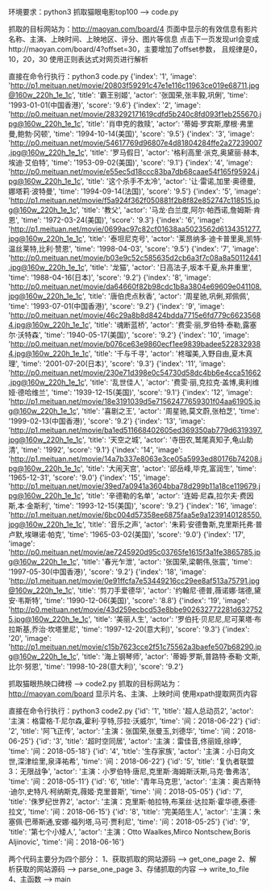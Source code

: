 环境要求：python3
抓取猫眼电影top100 --> code.py

抓取的目标网站为：http://maoyan.com/board/4
页面中显示的有效信息有影片名称、主演、上映时间、上映地区、评分、图片等信息
点击下一页发现url会变成http://maoyan.com/board/4?offset=30，主要增加了offset参数，
且规律是0，10，20，30
使用正则表达式对网页进行解析


直接在命令行执行：python3 code.py
{'index': '1', 'image': 'http://p1.meituan.net/movie/20803f59291c47e1e116c11963ce019e68711.jpg@160w_220h_1e_1c', 'title': '霸王别姬', 'actor': '张国荣,张丰毅,巩俐', 'time': '1993-01-01(中国香港)', 'score': '9.6'}
{'index': '2', 'image': 'http://p0.meituan.net/movie/283292171619cdfd5b240c8fd093f1eb255670.jpg@160w_220h_1e_1c', 'title': '肖申克的救赎', 'actor': '蒂姆·罗宾斯,摩根·弗里曼,鲍勃·冈顿', 'time': '1994-10-14(美国)', 'score': '9.5'}
{'index': '3', 'image': 'http://p0.meituan.net/movie/54617769d96807e4d81804284ffe2a27239007.jpg@160w_220h_1e_1c', 'title': '罗马假日', 'actor': '格利高里·派克,奥黛丽·赫本,埃迪·艾伯特', 'time': '1953-09-02(美国)', 'score': '9.1'}
{'index': '4', 'image': 'http://p0.meituan.net/movie/e55ec5d18ccc83ba7db68caae54f165f95924.jpg@160w_220h_1e_1c', 'title': '这个杀手不太冷', 'actor': '让·雷诺,加里·奥德曼,娜塔莉·波特曼', 'time': '1994-09-14(法国)', 'score': '9.5'}
{'index': '5', 'image': 'http://p1.meituan.net/movie/f5a924f362f050881f2b8f82e852747c118515.jpg@160w_220h_1e_1c', 'title': '教父', 'actor': '马龙·白兰度,阿尔·帕西诺,詹姆斯·肯恩', 'time': '1972-03-24(美国)', 'score': '9.3'}
{'index': '6', 'image': 'http://p1.meituan.net/movie/0699ac97c82cf01638aa5023562d6134351277.jpg@160w_220h_1e_1c', 'title': '泰坦尼克号', 'actor': '莱昂纳多·迪卡普里奥,凯特·温丝莱特,比利·赞恩', 'time': '1998-04-03', 'score': '9.5'}
{'index': '7', 'image': 'http://p0.meituan.net/movie/b03e9c52c585635d2cb6a3f7c08a8a50112441.jpg@160w_220h_1e_1c', 'title': '龙猫', 'actor': '日高法子,坂本千夏,糸井重里', 'time': '1988-04-16(日本)', 'score': '9.2'}
{'index': '8', 'image': 'http://p0.meituan.net/movie/da64660f82b98cdc1b8a3804e69609e041108.jpg@160w_220h_1e_1c', 'title': '唐伯虎点秋香', 'actor': '周星驰,巩俐,郑佩佩', 'time': '1993-07-01(中国香港)', 'score': '9.2'}
{'index': '9', 'image': 'http://p0.meituan.net/movie/46c29a8b8d8424bdda7715e6fd779c66235684.jpg@160w_220h_1e_1c', 'title': '魂断蓝桥', 'actor': '费雯·丽,罗伯特·泰勒,露塞尔·沃特森', 'time': '1940-05-17(美国)', 'score': '9.2'}
{'index': '10', 'image': 'http://p0.meituan.net/movie/b076ce63e9860ecf1ee9839badee5228329384.jpg@160w_220h_1e_1c', 'title': '千与千寻', 'actor': '柊瑠美,入野自由,夏木真理', 'time': '2001-07-20(日本)', 'score': '9.3'}
{'index': '11', 'image': 'http://p0.meituan.net/movie/230e71d398e0c54730d58dc4bb6e4cca51662.jpg@160w_220h_1e_1c', 'title': '乱世佳人', 'actor': '费雯·丽,克拉克·盖博,奥利维娅·德哈维兰', 'time': '1939-12-15(美国)', 'score': '9.1'}
{'index': '12', 'image': 'http://p1.meituan.net/movie/18e3191039d5e71562477659301f04aa61905.jpg@160w_220h_1e_1c', 'title': '喜剧之王', 'actor': '周星驰,莫文蔚,张柏芝', 'time': '1999-02-13(中国香港)', 'score': '9.2'}
{'index': '13', 'image': 'http://p1.meituan.net/movie/ba1ed511668402605ed369350ab779d6319397.jpg@160w_220h_1e_1c', 'title': '天空之城', 'actor': '寺田农,鹫尾真知子,龟山助清', 'time': '1992', 'score': '9.1'}
{'index': '14', 'image': 'http://p1.meituan.net/movie/14a7b337e8063e3ce05a5993ed80176b74208.jpg@160w_220h_1e_1c', 'title': '大闹天宫', 'actor': '邱岳峰,毕克,富润生', 'time': '1965-12-31', 'score': '9.0'}
{'index': '15', 'image': 'http://p1.meituan.net/movie/39ed7a0941a3604bba78d299b11a18ce119679.jpg@160w_220h_1e_1c', 'title': '辛德勒的名单', 'actor': '连姆·尼森,拉尔夫·费因斯,本·金斯利', 'time': '1993-12-15(美国)', 'score': '9.2'}
{'index': '16', 'image': 'http://p1.meituan.net/movie/6bc004d57358ee6875faa5e9a1239140128550.jpg@160w_220h_1e_1c', 'title': '音乐之声', 'actor': '朱莉·安德鲁斯,克里斯托弗·普卢默,埃琳诺·帕克', 'time': '1965-03-02(美国)', 'score': '9.0'}
{'index': '17', 'image': 'http://p0.meituan.net/movie/ae7245920d95c03765fe1615f3a1fe3865785.jpg@160w_220h_1e_1c', 'title': '春光乍泄', 'actor': '张国荣,梁朝伟,张震', 'time': '1997-05-30(中国香港)', 'score': '9.2'}
{'index': '18', 'image': 'http://p1.meituan.net/movie/0e91ffcfa7e53449216cc29ee8af513a75791.jpg@160w_220h_1e_1c', 'title': '剪刀手爱德华', 'actor': '约翰尼·德普,薇诺娜·瑞德,黛安·韦斯特', 'time': '1990-12-06(美国)', 'score': '8.8'}
{'index': '19', 'image': 'http://p0.meituan.net/movie/43d259ecbcd53e8bbe902632772281d6327525.jpg@160w_220h_1e_1c', 'title': '美丽人生', 'actor': '罗伯托·贝尼尼,尼可莱塔·布拉斯基,乔治·坎塔里尼', 'time': '1997-12-20(意大利)', 'score': '9.3'}
{'index': '20', 'image': 'http://p1.meituan.net/movie/c15b7623cce2f51c75562a3baefe507b68290.jpg@160w_220h_1e_1c', 'title': '海上钢琴师', 'actor': '蒂姆·罗斯,普路特·泰勒·文斯,比尔·努恩', 'time': '1998-10-28(意大利)', 'score': '9.2'}


抓取猫眼热映口碑榜 --> code2.py
抓取的目标网站为：http://maoyan.com/board
显示片名、主演、上映时间
使用xpath提取网页内容

直接在命令行执行：python3 code2.py
{'id': '1', 'title': '超人总动员2', 'actor': '主演：格雷格·T·尼尔森,霍利·亨特,莎拉·沃威尔', 'time': '间：2018-06-22'}
{'id': '2', 'title': '阿飞正传', 'actor': '主演：张国荣,张曼玉,刘德华', 'time': '间：2018-06-25'}
{'id': '3', 'title': '超时空同居', 'actor': '主演：雷佳音,佟丽娅,徐峥', 'time': '间：2018-05-18'}
{'id': '4', 'title': '生存家族', 'actor': '主演：小日向文世,深津绘里,泉泽祐希', 'time': '间：2018-06-22'}
{'id': '5', 'title': '复仇者联盟3：无限战争', 'actor': '主演：小罗伯特·唐尼,克里斯·海姆斯沃斯,马克·鲁弗洛', 'time': '间：2018-05-11'}
{'id': '6', 'title': '青年马克思', 'actor': '主演：奥古斯特·迪尔,史特凡·柯纳斯克,薇姬·克里普斯', 'time': '间：2018-05-05'}
{'id': '7', 'title': '侏罗纪世界2', 'actor': '主演：克里斯·帕拉特,布莱丝·达拉斯·霍华德,泰德·拉文', 'time': '间：2018-06-15'}
{'id': '8', 'title': '完美陌生人', 'actor': '主演：朱塞佩·巴蒂斯通,安娜·福列塔,马可·贾利尼', 'time': '间：2018-05-25'}
{'id': '9', 'title': '第七个小矮人', 'actor': '主演：Otto Waalkes,Mirco Nontschew,Boris Aljinovic', 'time': '间：2018-06-16'}


两个代码主要分为四个部分：
1、获取抓取的网站源码 --> get_one_page
2、解析获取的网站源码 --> parse_one_page
3、存储抓取的内容    -->  write_to_file
4、主函数           --> main 